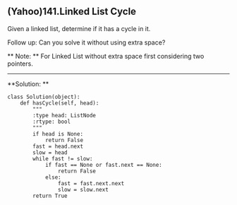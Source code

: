 ## (Yahoo)141.Linked List Cycle

Given a linked list, determine if it has a cycle in it.

Follow up:
Can you solve it without using extra space?


** Note: **
For Linked List without extra space first considering two pointers.

---

**Solution: **

    class Solution(object):
        def hasCycle(self, head):
            """
            :type head: ListNode
            :rtype: bool
            """
            if head is None:
                return False
            fast = head.next
            slow = head
            while fast != slow:
                if fast == None or fast.next == None:
                    return False
                else:
                    fast = fast.next.next
                    slow = slow.next
            return True
